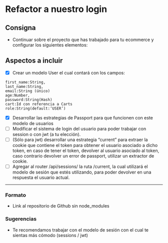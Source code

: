 # Refactor a nuestro login

## Consigna

- Continuar sobre el proyecto que has trabajado para tu ecommerce y configurar los siguientes elementos:

## Aspectos a incluir

- [x] Crear un modelo User el cual contará con los campos:

```
first_name:String,
last_name:String,
email:String (único)
age:Number,
password:String(Hash)
cart:Id con referencia a Carts
role:String(default:’USER’)
```

- [x] Desarrollar las estrategias de Passport para que funcionen con este modelo de usuarios
- [ ] Modificar el sistema de login del usuario para poder trabajar con session o con jwt (a tu elección).
- [ ] (Sólo para jwt) desarrollar una estrategia “current” para extraer la cookie que contiene el token para obtener el usuario asociado a dicho token, en caso de tener el token, devolver al usuario asociado al token, caso contrario devolver un error de passport, utilizar un extractor de cookie.
- [ ] Agregar al router /api/sessions/ la ruta /current, la cual utilizará el modelo de sesión que estés utilizando, para poder devolver en una respuesta el usuario actual.

---

### Formato

- Link al repositorio de Github sin node_modules

### Sugerencias

- Te recomendamos trabajar con el modelo de sesión con el cual te sientas más cómodo (sessions / jwt)
